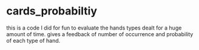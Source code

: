 # cards_probabiltiy
this is a code I did for fun to evaluate the hands types dealt for a huge amount of time. gives a feedback of number of occurrence and probability of each type of hand.
